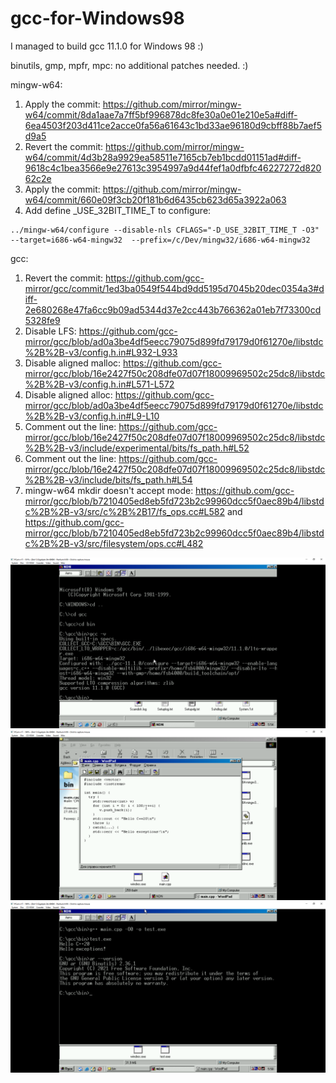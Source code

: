 # gcc-for-Windows98
I managed to build gcc 11.1.0 for Windows 98 :)

binutils, gmp, mpfr, mpc: no additional patches needed. :)

mingw-w64:
1) Apply the commit: https://github.com/mirror/mingw-w64/commit/8da1aae7a7ff5bf996878dc8fe30a0e01e210e5a#diff-6ea4503f203d411ce2acce0fa56a61643c1bd33ae96180d9cbff88b7aef5d9a5
2) Revert the commit: https://github.com/mirror/mingw-w64/commit/4d3b28a9929ea58511e7165cb7eb1bcdd01151ad#diff-9618c4c1bea3566e9e27613c3954997a9d44fef1a0dfbfc46227272d82062c2e
3) Apply the commit: https://github.com/mirror/mingw-w64/commit/660e09f3cb20f181b6d6435cb623d65a3922a063
4) Add define _USE_32BIT_TIME_T to configure: 
```console
../mingw-w64/configure --disable-nls CFLAGS="-D_USE_32BIT_TIME_T -O3" --target=i686-w64-mingw32  --prefix=/c/Dev/mingw32/i686-w64-mingw32
```

gcc:
1) Revert the commit: https://github.com/gcc-mirror/gcc/commit/1ed3ba0549f544bd9dd5195d7045b20dec0354a3#diff-2e680268e47fa6cc9b09ad5344d37e2cc443b766362a01eb7f73300cd5328fe9
2) Disable LFS: https://github.com/gcc-mirror/gcc/blob/ad0a3be4df5eecc79075d899fd79179d0f61270e/libstdc%2B%2B-v3/config.h.in#L932-L933
3) Disable aligned malloc: https://github.com/gcc-mirror/gcc/blob/16e2427f50c208dfe07d07f18009969502c25dc8/libstdc%2B%2B-v3/config.h.in#L571-L572
4) Disable aligned alloc: https://github.com/gcc-mirror/gcc/blob/ad0a3be4df5eecc79075d899fd79179d0f61270e/libstdc%2B%2B-v3/config.h.in#L9-L10
5) Comment out the line: https://github.com/gcc-mirror/gcc/blob/16e2427f50c208dfe07d07f18009969502c25dc8/libstdc%2B%2B-v3/include/experimental/bits/fs_path.h#L52
6) Comment out the line: https://github.com/gcc-mirror/gcc/blob/16e2427f50c208dfe07d07f18009969502c25dc8/libstdc%2B%2B-v3/include/bits/fs_path.h#L54
7) mingw-w64 mkdir doesn't accept mode:
https://github.com/gcc-mirror/gcc/blob/b7210405ed8eb5fd723b2c99960dcc5f0aec89b4/libstdc%2B%2B-v3/src/c%2B%2B17/fs_ops.cc#L582
and
https://github.com/gcc-mirror/gcc/blob/b7210405ed8eb5fd723b2c99960dcc5f0aec89b4/libstdc%2B%2B-v3/src/filesystem/ops.cc#L482

![gcc](Images/gcc1.png)
![gcc](Images/gcc2.png)
![gcc](Images/gcc3.png)
